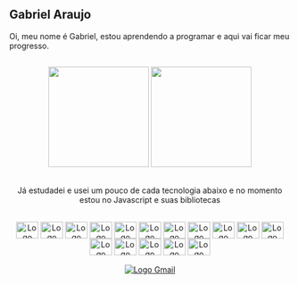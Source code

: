 ## Gabriel Araujo

Oi, meu nome é Gabriel, estou aprendendo a programar e aqui vai ficar meu progresso.

##

<div align='center'>
  <img height='180em' src='https://github-readme-stats.vercel.app/api?username=gabrielaraujo3&count_private=true&include_all_commits=true&show_icons=true&border_radius=20&theme=tokyonight&bg_color=DEG,000000,434454&title_color=ffffff&text_color=ffffff&icon_color=ffffff'/>
  <img height='180em' src='https://github-readme-stats.vercel.app/api/top-langs?username=gabrielaraujo3&layout=compact&border_radius=20&theme=tokyonight&bg_color=DEG,434454,000000&title_color=ffffff&text_color=ffffff'/>

##

Já estudadei e usei um pouco de cada tecnologia abaixo e no momento estou no Javascript e suas bibliotecas

</div>
<div align='center' style='display: inline_block'><br>
  <img align='center' alt='Logo Python' height='30' width='40' src='https://cdn.jsdelivr.net/gh/devicons/devicon/icons/python/python-original.svg'>
  <img align='center' alt='Logo Django' height='30' width='40' src='https://cdn.jsdelivr.net/gh/devicons/devicon/icons/django/django-plain.svg'>
  <img align='center' alt='Logo Numpy' height='30' width='40' src='https://cdn.jsdelivr.net/gh/devicons/devicon/icons/numpy/numpy-original.svg'>
  <img align='center' alt='Logo Pandas' height='30' width='40' src='https://cdn.jsdelivr.net/gh/devicons/devicon/icons/pandas/pandas-original.svg'>
  <img align='center' alt='Logo HTML5' height='30' width='40' src='https://cdn.jsdelivr.net/gh/devicons/devicon/icons/html5/html5-original.svg'>
  <img align='center' alt='Logo CSS3' height='30' width='40' src='https://cdn.jsdelivr.net/gh/devicons/devicon/icons/css3/css3-original.svg'>
  <img align='center' alt='Logo Sass' height='30' width='40' src='https://cdn.jsdelivr.net/gh/devicons/devicon/icons/sass/sass-original.svg'>
  <img align='center' alt='Logo Javascript' height='30' width='40' src='https://cdn.jsdelivr.net/gh/devicons/devicon/icons/javascript/javascript-original.svg'>
  <img align='center' alt='Logo Typescript' height='30' width='40' src='https://cdn.jsdelivr.net/gh/devicons/devicon/icons/typescript/typescript-original.svg'>
  <img align='center' alt='Logo React' height='30' width='40' src='https://cdn.jsdelivr.net/gh/devicons/devicon/icons/react/react-original.svg'>
  <img align='center' alt='Logo Nodejs' height='30' width='40' src='https://cdn.jsdelivr.net/gh/devicons/devicon/icons/nodejs/nodejs-original.svg'>
  <img align='center' alt='Logo Git' height='30' width='40' src='https://cdn.jsdelivr.net/gh/devicons/devicon/icons/git/git-original.svg'>
  <img align='center' alt='Logo Mysql' height='30' width='40' src='https://cdn.jsdelivr.net/gh/devicons/devicon/icons/mysql/mysql-original.svg'>
  <img align='center' alt='Logo Postgresql' height='30' width='40' src='https://cdn.jsdelivr.net/gh/devicons/devicon/icons/postgresql/postgresql-original.svg'>
  <img align='center' alt='Logo Sqlite' height='30' width='40' src='https://cdn.jsdelivr.net/gh/devicons/devicon/icons/sqlite/sqlite-original.svg'>
  <img align='center' alt='Logo Vscode' height='30' width='40' src='https://cdn.jsdelivr.net/gh/devicons/devicon/icons/vscode/vscode-original.svg'>
</div>

<div align='center'><br>
  <a href='mailto:araujog388@gmail.com'>
  <img align='center' alt='Logo Gmail' src='https://img.shields.io/badge/Gmail-D14836?style=for-the-badge&logo=gmail&logoColor=white'>
</div>


